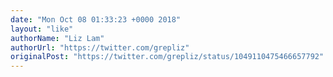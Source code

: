 ```yaml
---
date: "Mon Oct 08 01:33:23 +0000 2018"
layout: "like"
authorName: "Liz Lam"
authorUrl: "https://twitter.com/grepliz"
originalPost: "https://twitter.com/grepliz/status/1049110475466657792"
---
```

